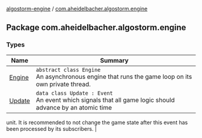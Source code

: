 [algostorm-engine](../index.md) / [com.aheidelbacher.algostorm.engine](.)

## Package com.aheidelbacher.algostorm.engine

### Types

| Name | Summary |
|---|---|
| [Engine](-engine/index.md) | `abstract class Engine`<br>An asynchronous engine that runs the game loop on its own private thread. |
| [Update](-update/index.md) | `data class Update : Event`<br>An event which signals that all game logic should advance by an atomic time
unit. It is recommended to not change the game state after this event has
been processed by its subscribers. |
